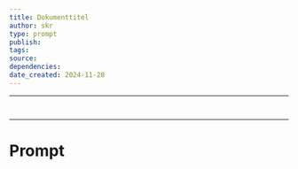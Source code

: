 ```yaml
---
title: Dokumenttitel
author: skr
type: prompt
publish: 
tags: 
source: 
dependencies:
date_created: 2024-11-28
---
```

---
```ad-info


```
---
# Prompt
```

```